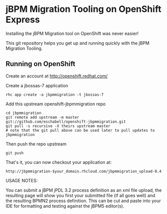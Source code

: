 jBPM Migration Tooling on OpenShift Express
============================================
Installing the jBPM Migration tool on OpenShift was never easier!

This git repository helps you get up and running quickly with the jBPM
Migration Tooling.


Running on OpenShift
----------------------------

Create an account at http://openshift.redhat.com/

Create a jbossas-7 application

    rhc app create -a jbpmmigration -t jbossas-7

Add this upstream openshift-jbpmmigration repo

    cd jbpmmigration
    git remote add upstream -m master git://github.com/eschabell/openshift-jbpmmigration.git
    git pull -s recursive -X theirs upstream master
    # note that the git pull above can be used later to pull updates to jbpmmigration
    
Then push the repo upstream

    git push

That's it, you can now checkout your application at:

    http://jbpmmigration-$your_domain.rhcloud.com/jbpmmigration_upload-0.4

USAGE NOTES:

You can submit a jBPM jPDL 3.2 process definition as an xml file upload, the
resulting page will show you first your submitted file (if all goes well) and
the resulting BPMN2 process definition. This can be cut and paste into your IDE
for formatting and testing against the jBPM5 editor(s).

